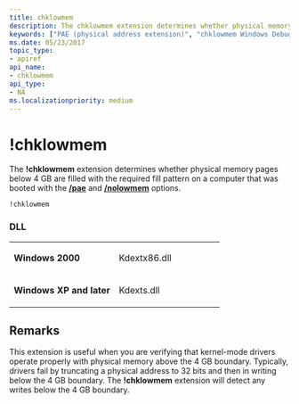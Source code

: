 ```yaml
---
title: chklowmem
description: The chklowmem extension determines whether physical memory pages below 4 GB are filled with the required fill pattern on a computer that was booted with the /pae and /nolowmem options.
keywords: ["PAE (physical address extension)", "chklowmem Windows Debugging"]
ms.date: 05/23/2017
topic_type:
- apiref
api_name:
- chklowmem
api_type:
- NA
ms.localizationpriority: medium
---
```


# !chklowmem


The **!chklowmem** extension determines whether physical memory pages below 4 GB are filled with the required fill pattern on a computer that was booted with the [**/pae**](https://support.microsoft.com/help/833721/available-switch-options-for-the-windows-xp-and-the-windows-server-200) and [**/nolowmem**](https://support.microsoft.com/help/833721/available-switch-options-for-the-windows-xp-and-the-windows-server-200) options.

```dbgsyntax
!chklowmem
```

### <span id="DLL"></span><span id="dll"></span>DLL

<table>
<colgroup>
<col width="50%" />
<col width="50%" />
</colgroup>
<tbody>
<tr class="odd">
<td align="left"><p><strong>Windows 2000</strong></p></td>
<td align="left"><p>Kdextx86.dll</p></td>
</tr>
<tr class="even">
<td align="left"><p><strong>Windows XP and later</strong></p></td>
<td align="left"><p>Kdexts.dll</p></td>
</tr>
</tbody>
</table>

 

## Remarks

This extension is useful when you are verifying that kernel-mode drivers operate properly with physical memory above the 4 GB boundary. Typically, drivers fail by truncating a physical address to 32 bits and then in writing below the 4 GB boundary. The **!chklowmem** extension will detect any writes below the 4 GB boundary.

 

